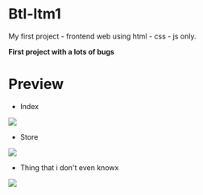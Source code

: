 # Btl-ltm1
My first project - frontend web using html - css - js only.

**First project with a lots of bugs** 

# Preview

* Index

<img src="https://i.imgur.com/wVCYf79.png">

* Store

<img src="https://i.imgur.com/eitLksi.png">

* Thing that i don't even knowx

<img src="https://i.imgur.com/h2aEs63.png">


